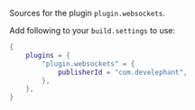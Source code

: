 Sources for the plugin `plugin.websockets`.

Add following to your `build.settings` to use:
```lua
{
    plugins = {
        "plugin.websockets" = {
            publisherId = "com.develephant",
        },
    },
}
```
